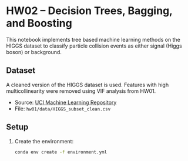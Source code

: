 # HW02 – Decision Trees, Bagging, and Boosting

This notebook implements tree based machine learning methods on the HIGGS dataset to classify particle collision events as either signal (Higgs boson) or background.

## Dataset

A cleaned version of the HIGGS dataset is used. Features with high multicollinearity were removed using VIF analysis from HW01.

- Source: [UCI Machine Learning Repository](https://archive.ics.uci.edu/dataset/280/higgs)
- File: `hw01/data/HIGGS_subset_clean.csv`

## Setup

1. Create the environment:
   ```bash
   conda env create -f environment.yml
